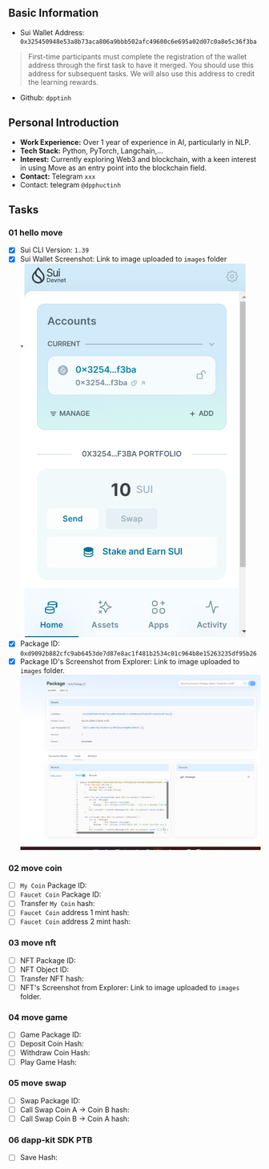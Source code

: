 ## Basic Information
- Sui Wallet Address: `0x325450948e53a8b73aca806a9bbb502afc49600c6e695a02d07c0a8e5c36f3ba`
> First-time participants must complete the registration of the wallet address through the first task to have it merged. You should use this address for subsequent tasks. We will also use this address to credit the learning rewards.
- Github: `dpptinh`

## Personal Introduction  
- **Work Experience:** Over 1 year of experience in AI, particularly in NLP.  
- **Tech Stack:** Python, PyTorch, Langchain,...  
- **Interest:** Currently exploring Web3 and blockchain, with a keen interest in using Move as an entry point into the blockchain field.  
- **Contact:** Telegram `xxx`
- Contact: telegram `@dpphuctinh`

## Tasks

### 01 hello move
- [x] Sui CLI Version: `1.39`
- [x] Sui Wallet Screenshot: Link to image uploaded to `images` folder ![link](./images/sui_wallet_screenshot.png)
- [x] Package ID: `0xd9092b882cfc9ab6453de7d87e8ac1f481b2534c01c964b8e15263235df95b26`
- [x] Package ID's Screenshot from Explorer: Link to image uploaded to `images` folder. ![link](./images/hello_move_package.png)

### 02 move coin
- [ ] `My Coin` Package ID:
- [ ] `Faucet Coin` Package ID:
- [ ] Transfer `My Coin` hash:
- [ ] `Faucet Coin` address 1 mint hash:
- [ ] `Faucet Coin` address 2 mint hash:

### 03 move nft
- [ ] NFT Package ID:
- [ ] NFT Object ID:
- [ ] Transfer NFT hash:
- [ ] NFT's Screenshot from Explorer: Link to image uploaded to `images` folder.

### 04 move game
- [ ] Game Package ID:
- [ ] Deposit Coin Hash:
- [ ] Withdraw Coin Hash:
- [ ] Play Game Hash:

### 05 move swap
- [ ] Swap Package ID:
- [ ] Call Swap Coin A -> Coin B hash:
- [ ] Call Swap Coin B -> Coin A hash:

### 06 dapp-kit SDK PTB
- [ ] Save Hash:
